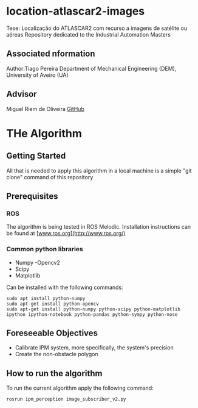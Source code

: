 # location-atlascar2-images
Tese: Localização do ATLASCAR2 com recurso a imagens de satélite ou aéreas
Repository dedicated to the Industrial Automation Masters

## Associated nformation
Author:Tiago Pereira
Department of Mechanical Engineering (DEM), University of Aveiro (UA)

## Advisor
Miguel Riem de Oliveira [GitHub](https://github.com/miguelriemoliveira/)

# THe Algorithm
## Getting Started 
All that is needed to apply this algorithm in a local machine is a simple "git clone" command of this repository

## Prerequisites
### ROS
The algorithm is being tested in ROS Melodic.
Installation instructions can be found at [www.ros.org](http://www.ros.org/)
### Common python libraries
- Numpy
-Opencv2
- Scipy
- Matplotlib

Can be installed with the following commands:
```
sudo apt install python-numpy
sudo apt-get install python-opencv
sudo apt-get install python-numpy python-scipy python-matplotlib ipython ipython-notebook python-pandas python-sympy python-nose
```

## Foreseeable Objectives
- Calibrate IPM system, more specifically, the system's precision 
- Create the non-obstacle polygon

## How to run the algorithm
To run the current algorithm apply the following command:
 ```
rosrun ipm_perception image_subscriber_v2.py
 ```

